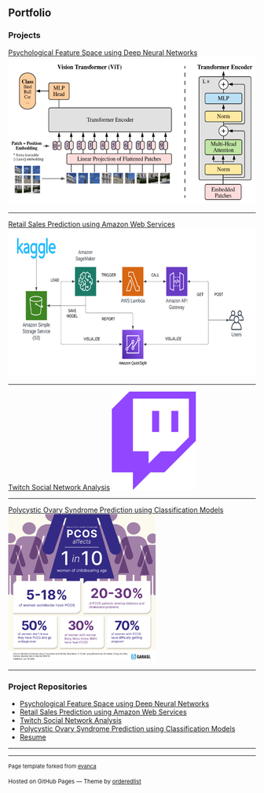## Portfolio



### Projects

[Psychological Feature Space using Deep Neural Networks](/pdf/rock_study.pdf)
<img src="images/project_image1.png?raw=true" width="600" height="300"/>

---
[Retail Sales Prediction using Amazon Web Services](/pdf/retail_sales.pdf)
<img src="images/project_image3.png?raw=true" width="600" height="300"/>

---

[Twitch Social Network Analysis](/pdf/twitch_project.pdf)
<img src="images/project_image2.png?raw=true" width="auto" height="200"/>

---

[Polycystic Ovary Syndrome Prediction using Classification Models](http://example.com/)
<img src="images/Pcos.png?raw=true" width="auto" height="300"/>

---

### Project Repositories

- [Psychological Feature Space using Deep Neural Networks](https://github.iu.edu/janandan/DeepLearningSystemsProject)
- [Retail Sales Prediction using Amazon Web Services](https://github.com/jayashprasad8/ecc-project-retail-sales-aws)
- [Twitch Social Network Analysis](https://github.iu.edu/janandan/hpga-project-twitch-gamers)
- [Polycystic Ovary Syndrome Prediction using Classification Models](https://github.com/jayashprasad8/PCOS-Prediction-Data-Mining)
- [Resume](https://github.com/jayashprasad8/Resume/blob/main/Jayesh%20Prasad%20Anandan%20Resume.pdf)

---

---
<p style="font-size:11px">Page template forked from <a href="https://github.com/evanca/quick-portfolio">evanca</a></p>
<p><small>Hosted on GitHub Pages &mdash; Theme by <a href="https://github.com/orderedlist">orderedlist</a></small></p>
<!-- Remove above link if you don't want to attribute -->
